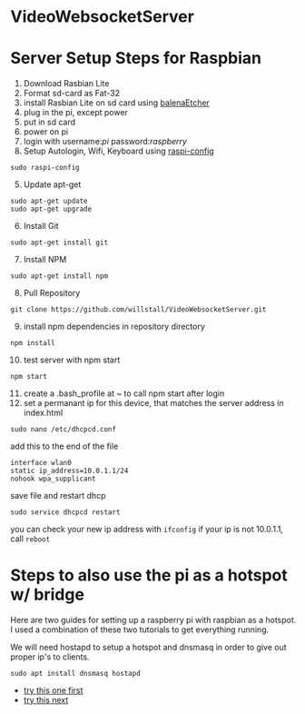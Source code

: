 # VideoWebsocketServer


# Server Setup Steps for Raspbian
1) Download Rasbian Lite
1) Format sd-card as Fat-32
1) install Rasbian Lite on sd card using [balenaEtcher](https://www.balena.io/etcher/)
1) plug in the pi, except power
1) put in sd card
1) power on pi
1) login with username:*pi* password:*raspberry*
1) Setup Autologin, Wifi, Keyboard using [raspi-config](https://www.raspberrypi.org/documentation/configuration/raspi-config.md) 
```
sudo raspi-config
```
5) Update apt-get
```
sudo apt-get update
sudo apt-get upgrade
```
6) Install Git
```
sudo apt-get install git
```
7) Install NPM
```
sudo apt-get install npm
```
8) Pull Repository
```
git clone https://github.com/willstall/VideoWebsocketServer.git
```
9) install npm dependencies in repository directory
```
npm install
```
10) test server with npm start
```
npm start
```
11) create a .bash_profile at ~ to call npm start after login
12) set a permanant ip for this device, that matches the server address in index.html
```
sudo nano /etc/dhcpcd.conf
```
add this to the end of the file
```
interface wlan0
static ip_address=10.0.1.1/24
nohook wpa_supplicant
```
save file and restart dhcp
```
sudo service dhcpcd restart
```
you can check your new ip address with ```ifconfig```
if your ip is not 10.0.1.1, call ```reboot```

# Steps to also use the pi as a hotspot w/ bridge
Here are two guides for setting up a raspberry pi with raspbian as a hotspot. I used a combination of these two tutorials to get everything running.

We will need hostapd to setup a hotspot and dnsmasq in order to give out proper ip's to clients.
```
sudo apt install dnsmasq hostapd
```

- [try this one first](https://www.raspberrypi.org/documentation/configuration/wireless/access-point.md)
- [try this next](https://thepi.io/how-to-use-your-raspberry-pi-as-a-wireless-access-point/)
